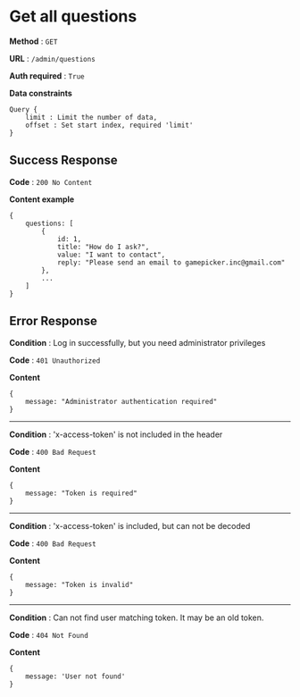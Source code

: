 # Get all questions

**Method** : `GET`

**URL** : `/admin/questions`

**Auth required** : `True`

**Data constraints** 
```
Query {
    limit : Limit the number of data,
    offset : Set start index, required 'limit'
}
```

## Success Response

**Code** : `200 No Content`

**Content example**
```
{
    questions: [
        {
            id: 1,
            title: "How do I ask?",
            value: "I want to contact",
            reply: "Please send an email to gamepicker.inc@gmail.com"
        },
        ...
    ]
}
```

## Error Response

**Condition** : Log in successfully, but you need administrator privileges

**Code** : `401 Unauthorized`

**Content**
```
{
    message: "Administrator authentication required"
}
```

***

**Condition** : 'x-access-token' is not included in the header

**Code** : `400 Bad Request`

**Content**
```
{
    message: "Token is required"
}
```

***

**Condition** : 'x-access-token' is included, but can not be decoded

**Code** : `400 Bad Request`

**Content**
```
{
    message: "Token is invalid"
}
```

***

**Condition** : Can not find user matching token. It may be an old token.

**Code** : `404 Not Found`

**Content**
```
{
    message: 'User not found'
}
```